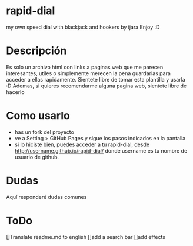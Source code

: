 rapid-dial
====================

my own speed dial with blackjack and hookers
by ijara
Enjoy :D

Descripción
====================

Es solo un archivo html con links a paginas web que me parecen interesantes, utiles o simplemente
merecen la pena guardarlas para acceder a ellas rapidamente.
Sientete libre de tomar esta plantilla y usarla :D
Ademas, si quieres recomendarme alguna pagina web, sientete libre de hacerlo

Como usarlo
====================

- has un fork del proyecto
- ve a Setting > GitHub Pages y sigue los pasos indicados en la pantalla
- si lo hiciste bien, puedes acceder a tu rapid-dial, desde http://username.github.io/rapid-dial/
donde username es tu nombre de usuario de github.

Dudas
====================

Aquí responderé dudas comunes

ToDo
=====================

[]Translate readme.md to english
[]add a search bar
[]add effects
